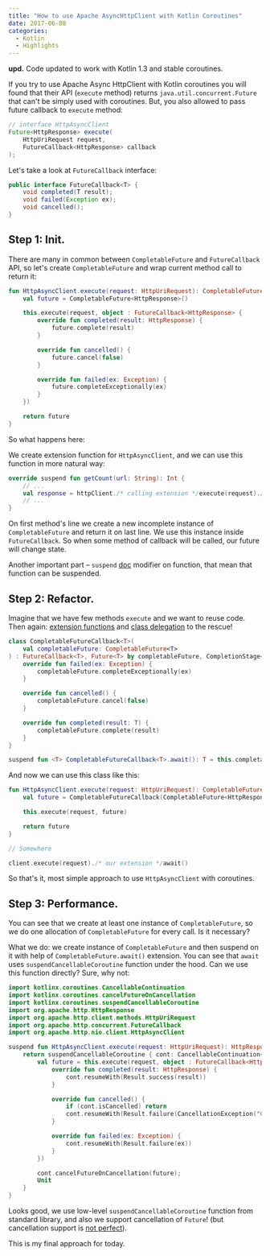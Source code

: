 ```yaml
---
title: "How to use Apache AsyncHttpClient with Kotlin Coroutines"
date: 2017-06-08
categories:
  - Kotlin
  - Highlights
---
```


**upd.** Code updated to work with Kotlin 1.3 and stable coroutines.

If you try to use Apache Async HttpClient with Kotlin coroutines you will found that their API (`execute` method) returns `java.util.concurrent.Future` that can't be simply used with coroutines. But, you also allowed to pass future callback to `execute` method:

```java
// interface HttpAsyncClient
Future<HttpResponse> execute(
    HttpUriRequest request,
    FutureCallback<HttpResponse> callback
);
```

Let's take a look at `FutureCallback` interface:

```java
public interface FutureCallback<T> {
    void completed(T result);
    void failed(Exception ex);
    void cancelled();
}
```

## Step 1: Init.

There are many in common between `CompletableFuture` and `FutureCallback` API, so let's create `CompletableFuture` and wrap current method call to return it:

```kotlin
fun HttpAsyncClient.execute(request: HttpUriRequest): CompletableFuture<HttpResponse> {
    val future = CompletableFuture<HttpResponse>()

    this.execute(request, object : FutureCallback<HttpResponse> {
        override fun completed(result: HttpResponse) {
            future.complete(result)
        }

        override fun cancelled() {
            future.cancel(false)
        }

        override fun failed(ex: Exception) {
            future.completeExceptionally(ex)
        }
    })

    return future
}
```

So what happens here:

We create extension function for `HttpAsyncClient`, and we can use this function in more natural way:

```kotlin
override suspend fun getCount(url: String): Int {
    // ...
    val response = httpClient./* calling extension */execute(request)./* kotlinx.coroutines extension */await()
    // ...
}
```

On first method's line we create a new incomplete instance of `CompletableFuture` and return it on last line. We use this instance inside `FutureCallback`. So when some method of callback will be called, our future will change state.

Another important part – `suspend` [doc](http://kotlinlang.org/docs/reference/coroutines.html) modifier on function, that mean that function can be suspended.

## Step 2: Refactor.

Imagine that we have few methods `execute` and we want to reuse code. Then again: [extension functions](http://kotlinlang.org/docs/reference/extensions.html) and [class delegation](http://kotlinlang.org/docs/reference/delegation.html) to the rescue!

```kotlin
class CompletableFutureCallback<T>(
    val completableFuture: CompletableFuture<T>
) : FutureCallback<T>, Future<T> by completableFuture, CompletionStage<T> by completableFuture {
    override fun failed(ex: Exception) {
        completableFuture.completeExceptionally(ex)
    }

    override fun cancelled() {
        completableFuture.cancel(false)
    }

    override fun completed(result: T) {
        completableFuture.complete(result)
    }
}

suspend fun <T> CompletableFutureCallback<T>.await(): T = this.completableFuture.await()
```

And now we can use this class like this:

```kotlin
fun HttpAsyncClient.execute(request: HttpUriRequest): CompletableFutureCallback<HttpResponse> {
    val future = CompletableFutureCallback(CompletableFuture<HttpResponse>())

    this.execute(request, future)

    return future
}

// Somewhere

client.execute(request)./* our extension */await()
```

So that's it, most simple approach to use `HttpAsyncClient` with coroutines.

## Step 3: Performance.

You can see that we create at least one instance of `CompletableFuture`, so we do one allocation of `CompletableFuture` for every call. Is it necessary?

What we do: we create instance of `CompletableFuture` and then suspend on it with help of `CompletableFuture.await()` extension. You can see that `await` uses `suspendCancellableCoroutine` function under the hood. Can we use this function directly? Sure, why not:

```kotlin
import kotlinx.coroutines.CancellableContinuation
import kotlinx.coroutines.cancelFutureOnCancellation
import kotlinx.coroutines.suspendCancellableCoroutine
import org.apache.http.HttpResponse
import org.apache.http.client.methods.HttpUriRequest
import org.apache.http.concurrent.FutureCallback
import org.apache.http.nio.client.HttpAsyncClient

suspend fun HttpAsyncClient.execute(request: HttpUriRequest): HttpResponse {
    return suspendCancellableCoroutine { cont: CancellableContinuation<HttpResponse> ->
        val future = this.execute(request, object : FutureCallback<HttpResponse> {
            override fun completed(result: HttpResponse) {
                cont.resumeWith(Result.success(result))
            }

            override fun cancelled() {
                if (cont.isCancelled) return
                cont.resumeWith(Result.failure(CancellationException("Cancelled")))
            }

            override fun failed(ex: Exception) {
                cont.resumeWith(Result.failure(ex))
            }
        })

        cont.cancelFutureOnCancellation(future);
        Unit
    }
}
```

Looks good, we use low-level `suspendCancellableCoroutine` function from standard library, and also we support cancellation of `Future`! (but cancellation support is [not perfect](https://github.com/Kotlin/kotlinx.coroutines/issues/830)).

This is my final approach for today.
